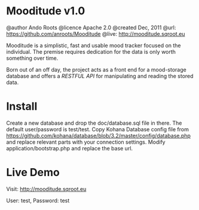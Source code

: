 Mooditude v1.0
================

@author Ando Roots
@licence Apache 2.0
@created Dec, 2011
@url: https://github.com/anroots/Mooditude
@live: http://mooditude.sqroot.eu

Mooditude is a simplistic, fast and usable mood tracker focused on the individual.
The premise requires dedication for the data is only worth something over time.

Born out of an off day, the project acts as a front end for a mood-storage database and offers a *RESTFUL API* for manipulating and reading the stored data.

Install
========

Create a new database and drop the doc/database.sql file in there. The default user/password is test/test.
Copy Kohana Database config file from https://github.com/kohana/database/blob/3.2/master/config/database.php and replace relevant parts with your connection settings.
Modify application/bootstrap.php and replace the base url.


Live Demo
=========

Visit: http://mooditude.sqroot.eu

User: test, Password: test